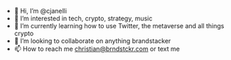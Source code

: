 - 👋 Hi, I’m @cjanelli
- 👀 I’m interested in tech, crypto, strategy, music
- 🌱 I’m currently learning how to use Twitter, the metaverse and all things crypto
- 💞️ I’m looking to collaborate on anything brandstacker
- 📫 How to reach me christian@brndstckr.com or text me

<!---
cjanelli/cjanelli is a ✨ special ✨ repository because its `README.md` (this file) appears on your GitHub profile.
You can click the Preview link to take a look at your changes.
--->
